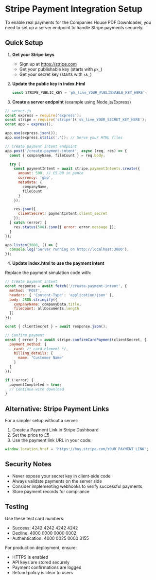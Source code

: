 # Stripe Payment Integration Setup

To enable real payments for the Companies House PDF Downloader, you need to set up a server endpoint to handle Stripe payments securely.

## Quick Setup

1. **Get your Stripe keys**
   - Sign up at https://stripe.com
   - Get your publishable key (starts with `pk_`)
   - Get your secret key (starts with `sk_`)

2. **Update the public key in index.html**
   ```javascript
   const STRIPE_PUBLIC_KEY = 'pk_live_YOUR_PUBLISHABLE_KEY_HERE';
   ```

3. **Create a server endpoint** (example using Node.js/Express)

```javascript
// server.js
const express = require('express');
const stripe = require('stripe')('sk_live_YOUR_SECRET_KEY_HERE');
const app = express();

app.use(express.json());
app.use(express.static('.')); // Serve your HTML files

// Create payment intent endpoint
app.post('/create-payment-intent', async (req, res) => {
  const { companyName, fileCount } = req.body;

  try {
    const paymentIntent = await stripe.paymentIntents.create({
      amount: 500, // £5.00 in pence
      currency: 'gbp',
      metadata: {
        companyName,
        fileCount
      }
    });

    res.json({ 
      clientSecret: paymentIntent.client_secret 
    });
  } catch (error) {
    res.status(500).json({ error: error.message });
  }
});

app.listen(3000, () => {
  console.log('Server running on http://localhost:3000');
});
```

4. **Update index.html to use the payment intent**

Replace the payment simulation code with:

```javascript
// Create payment intent
const response = await fetch('/create-payment-intent', {
  method: 'POST',
  headers: { 'Content-Type': 'application/json' },
  body: JSON.stringify({
    companyName: companyData.title,
    fileCount: allDocuments.length
  })
});

const { clientSecret } = await response.json();

// Confirm payment
const { error } = await stripe.confirmCardPayment(clientSecret, {
  payment_method: {
    card: /* card element */,
    billing_details: {
      name: 'Customer Name'
    }
  }
});

if (!error) {
  paymentCompleted = true;
  // Continue with download
}
```

## Alternative: Stripe Payment Links

For a simpler setup without a server:

1. Create a Payment Link in Stripe Dashboard
2. Set the price to £5
3. Use the payment link URL in your code:

```javascript
window.location.href = 'https://buy.stripe.com/YOUR_PAYMENT_LINK';
```

## Security Notes

- Never expose your secret key in client-side code
- Always validate payments on the server side
- Consider implementing webhooks to verify successful payments
- Store payment records for compliance

## Testing

Use these test card numbers:
- Success: 4242 4242 4242 4242
- Decline: 4000 0000 0000 0002
- Authentication: 4000 0025 0000 3155

For production deployment, ensure:
- HTTPS is enabled
- API keys are stored securely
- Payment confirmations are logged
- Refund policy is clear to users